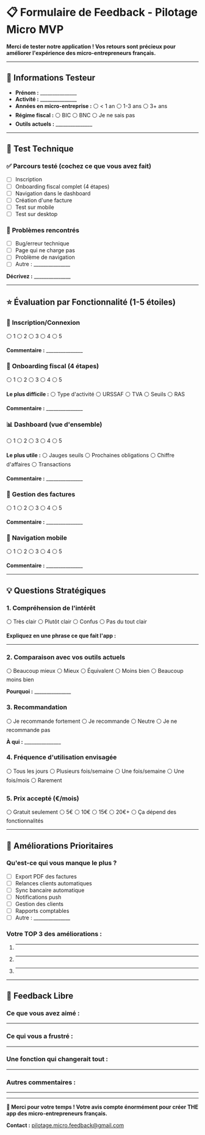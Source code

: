 # 📋 Formulaire de Feedback - Pilotage Micro MVP

**Merci de tester notre application ! Vos retours sont précieux pour améliorer l'expérience des micro-entrepreneurs français.**

---

## 👤 **Informations Testeur**

- **Prénom :** _______________
- **Activité :** _______________  
- **Années en micro-entreprise :** ⚪ < 1 an ⚪ 1-3 ans ⚪ 3+ ans
- **Régime fiscal :** ⚪ BIC ⚪ BNC ⚪ Je ne sais pas
- **Outils actuels :** _______________

---

## 📱 **Test Technique**

### ✅ **Parcours testé** (cochez ce que vous avez fait)
- [ ] Inscription
- [ ] Onboarding fiscal complet (4 étapes)  
- [ ] Navigation dans le dashboard
- [ ] Création d'une facture
- [ ] Test sur mobile
- [ ] Test sur desktop

### 🐛 **Problèmes rencontrés**
- [ ] Bug/erreur technique
- [ ] Page qui ne charge pas
- [ ] Problème de navigation
- [ ] Autre : _______________

**Décrivez :** _______________

---

## ⭐ **Évaluation par Fonctionnalité (1-5 étoiles)**

### 🔐 **Inscription/Connexion**
⚪ 1 ⚪ 2 ⚪ 3 ⚪ 4 ⚪ 5

**Commentaire :** _______________

### 📝 **Onboarding fiscal (4 étapes)**
⚪ 1 ⚪ 2 ⚪ 3 ⚪ 4 ⚪ 5

**Le plus difficile :** ⚪ Type d'activité ⚪ URSSAF ⚪ TVA ⚪ Seuils ⚪ RAS

**Commentaire :** _______________

### 📊 **Dashboard (vue d'ensemble)**
⚪ 1 ⚪ 2 ⚪ 3 ⚪ 4 ⚪ 5

**Le plus utile :** ⚪ Jauges seuils ⚪ Prochaines obligations ⚪ Chiffre d'affaires ⚪ Transactions

**Commentaire :** _______________

### 💼 **Gestion des factures**
⚪ 1 ⚪ 2 ⚪ 3 ⚪ 4 ⚪ 5

**Commentaire :** _______________

### 📱 **Navigation mobile**
⚪ 1 ⚪ 2 ⚪ 3 ⚪ 4 ⚪ 5

**Commentaire :** _______________

---

## 💡 **Questions Stratégiques**

### 1. **Compréhension de l'intérêt**
⚪ Très clair ⚪ Plutôt clair ⚪ Confus ⚪ Pas du tout clair

**Expliquez en une phrase ce que fait l'app :**
_______________

### 2. **Comparaison avec vos outils actuels**
⚪ Beaucoup mieux ⚪ Mieux ⚪ Équivalent ⚪ Moins bien ⚪ Beaucoup moins bien

**Pourquoi :** _______________

### 3. **Recommandation**
⚪ Je recommande fortement ⚪ Je recommande ⚪ Neutre ⚪ Je ne recommande pas

**À qui :** _______________

### 4. **Fréquence d'utilisation envisagée**
⚪ Tous les jours ⚪ Plusieurs fois/semaine ⚪ Une fois/semaine ⚪ Une fois/mois ⚪ Rarement

### 5. **Prix accepté (€/mois)**
⚪ Gratuit seulement ⚪ 5€ ⚪ 10€ ⚪ 15€ ⚪ 20€+ ⚪ Ça dépend des fonctionnalités

---

## 🚀 **Améliorations Prioritaires**

### **Qu'est-ce qui vous manque le plus ?**
- [ ] Export PDF des factures
- [ ] Relances clients automatiques  
- [ ] Sync bancaire automatique
- [ ] Notifications push
- [ ] Gestion des clients
- [ ] Rapports comptables
- [ ] Autre : _______________

### **Votre TOP 3 des améliorations :**
1. _______________
2. _______________
3. _______________

---

## 💭 **Feedback Libre**

### **Ce que vous avez aimé :**
_______________

### **Ce qui vous a frustré :**
_______________

### **Une fonction qui changerait tout :**
_______________

### **Autres commentaires :**
_______________

---

**🙏 Merci pour votre temps ! Votre avis compte énormément pour créer THE app des micro-entrepreneurs français.**

**Contact :** pilotage.micro.feedback@gmail.com